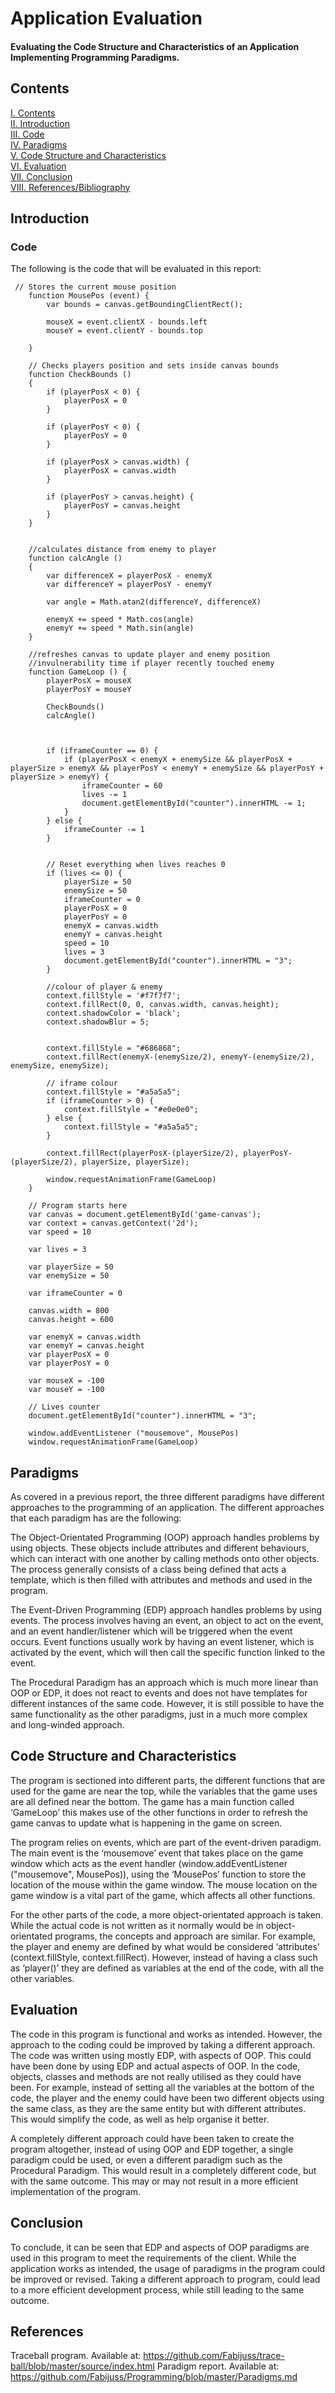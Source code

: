 # Application Evaluation 
#### Evaluating the Code Structure and Characteristics of an Application Implementing Programming Paradigms.
## Contents
[I. Contents](#contents)   
[II. Introduction](#introduction)   
[III. Code](#code)   
[IV. Paradigms](#paradigms)   
[V. Code Structure and Characteristics](#code-structure-and-characteristics)   
[VI. Evaluation](#evaluation)   
[VII. Conclusion](#conclusion)   
[VIII. References/Bibliography](#references)   

## Introduction

### Code 
The following is the code that will be evaluated in this report:

     // Stores the current mouse position  
		function MousePos (event) {
			var bounds = canvas.getBoundingClientRect();
		
			mouseX = event.clientX - bounds.left
			mouseY = event.clientY - bounds.top
			
		}
		
		// Checks players position and sets inside canvas bounds		
		function CheckBounds ()
		{
			if (playerPosX < 0) {
				playerPosX = 0
			}
			
			if (playerPosY < 0) {
				playerPosY = 0
			}
			
			if (playerPosX > canvas.width) {
				playerPosX = canvas.width
			}
			
			if (playerPosY > canvas.height) {
				playerPosY = canvas.height
			}
		}
	
		
		//calculates distance from enemy to player 
		function calcAngle ()
		{
			var differenceX = playerPosX - enemyX
			var differenceY = playerPosY - enemyY
			
			var angle = Math.atan2(differenceY, differenceX)
			
			enemyX += speed * Math.cos(angle)
			enemyY += speed * Math.sin(angle)
		}
	
		//refreshes canvas to update player and enemy position
		//invulnerability time if player recently touched enemy
		function GameLoop () {
			playerPosX = mouseX
			playerPosY = mouseY
	
			CheckBounds()
			calcAngle()
			
			
		
			if (iframeCounter == 0) {
				if (playerPosX < enemyX + enemySize && playerPosX + playerSize > enemyX && playerPosY < enemyY + enemySize && playerPosY + playerSize > enemyY) {
					iframeCounter = 60
					lives -= 1
					document.getElementById("counter").innerHTML -= 1;
				}
			} else {
				iframeCounter -= 1
			}
			
			
			// Reset everything when lives reaches 0
			if (lives <= 0) {
				playerSize = 50
				enemySize = 50
				iframeCounter = 0
				playerPosX = 0
				playerPosY = 0
				enemyX = canvas.width
				enemyY = canvas.height
				speed = 10
				lives = 3
				document.getElementById("counter").innerHTML = "3";
			}
			
			//colour of player & enemy
		    context.fillStyle = '#f7f7f7';
            context.fillRect(0, 0, canvas.width, canvas.height);
			context.shadowColor = 'black';
			context.shadowBlur = 5;
			
			
			context.fillStyle = "#686868";
			context.fillRect(enemyX-(enemySize/2), enemyY-(enemySize/2), enemySize, enemySize);
			
			// iframe colour
			context.fillStyle = "#a5a5a5";
			if (iframeCounter > 0) {
				context.fillStyle = "#e0e0e0";
			} else {
				context.fillStyle = "#a5a5a5";
			}
		
			context.fillRect(playerPosX-(playerSize/2), playerPosY-(playerSize/2), playerSize, playerSize); 
			
			window.requestAnimationFrame(GameLoop)
		}
	  
		// Program starts here
		var canvas = document.getElementById('game-canvas'); 
		var context = canvas.getContext('2d');
		var speed = 10	
		
		var lives = 3
			
		var playerSize = 50
		var enemySize = 50
		
		var iframeCounter = 0
		
		canvas.width = 800
		canvas.height = 600
		
		var enemyX = canvas.width
		var enemyY = canvas.height
		var playerPosX = 0
		var playerPosY = 0
		
		var mouseX = -100
		var mouseY = -100
		
		// Lives counter
		document.getElementById("counter").innerHTML = "3";
		
		window.addEventListener ("mousemove", MousePos)
		window.requestAnimationFrame(GameLoop)
 
## Paradigms
As covered in a previous report, the three different paradigms have different approaches to the programming of an application. The different approaches that each paradigm has are the following:

The Object-Orientated Programming (OOP) approach handles problems by using objects. These objects include attributes and different behaviours, which can interact with one another by calling methods onto other objects. The process generally consists of a class being defined that acts a template, which is then filled with attributes and methods and used in the program. 

The Event-Driven Programming (EDP) approach handles problems by using events. The process involves having an event, an object to act on the event, and an event handler/listener which will be triggered when the event occurs. Event functions usually work by having an event listener, which is activated by the event, which will then call the specific function linked to the event. 

The Procedural Paradigm has an approach which is much more linear than OOP or EDP, it does not react to events and does not have templates for different instances of the same code. However, it is still possible to have the same functionality as the other paradigms, just in a much more complex and long-winded approach.

## Code Structure and Characteristics
The program is sectioned into different parts, the different functions that are used for the game are near the top, while the variables that the game uses are all defined near the bottom. The game has a main function called ‘GameLoop’ this makes use of the other functions in order to refresh the game canvas to update what is happening in the game on screen.

The program relies on events, which are part of the event-driven paradigm. The main event is the ‘mousemove’ event that takes place on the game window which acts as the event handler (window.addEventListener ("mousemove", MousePos)), using the ‘MousePos’ function to store the location of the mouse within the game window. The mouse location on the game window is a vital part of the game, which affects all other functions.

For the other parts of the code, a more object-orientated approach is taken. While the actual code is not written as it normally would be in object-orientated programs, the concepts and approach are similar. For example, the player and enemy are defined by what would be considered ‘attributes’ (context.fillStyle, context.fillRect). However, instead of having a class such as ‘player()’ they are defined as variables at the end of the code, with all the other variables. 

## Evaluation
The code in this program is functional and works as intended. However, the approach to the coding could be improved by taking a different approach. The code was written using mostly EDP, with aspects of OOP. This could have been done by using EDP and actual aspects of OOP. In the code, objects, classes and methods are not really utilised as they could have been. For example, instead of setting all the variables at the bottom of the code, the player and the enemy could have been two different objects using the same class, as they are the same entity but with different attributes. This would simplify the code, as well as help organise it better.

A completely different approach could have been taken to create the program altogether, instead of using OOP and EDP together, a single paradigm could be used, or even a different paradigm such as the Procedural Paradigm. This would result in a completely different code, but with the same outcome. This may or may not result in a more efficient implementation of the program.

## Conclusion
To conclude, it can be seen that EDP and aspects of OOP paradigms are used in this program to meet the requirements of the client. While the application works as intended, the usage of paradigms in the program could be improved or revised. Taking a different approach to program, could lead to a more efficient development process, while still leading to the same outcome. 

## References
Traceball program. Available at:  https://github.com/Fabijuss/trace-ball/blob/master/source/index.html
Paradigm report. Available at: https://github.com/Fabijuss/Programming/blob/master/Paradigms.md




